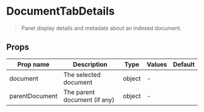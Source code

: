 # DocumentTabDetails

> Panel display details and metadate about an indexed document.

## Props

| Prop name      | Description                  | Type   | Values | Default |
| -------------- | ---------------------------- | ------ | ------ | ------- |
| document       | The selected document        | object | -      |         |
| parentDocument | The parent document (if any) | object | -      |         |
